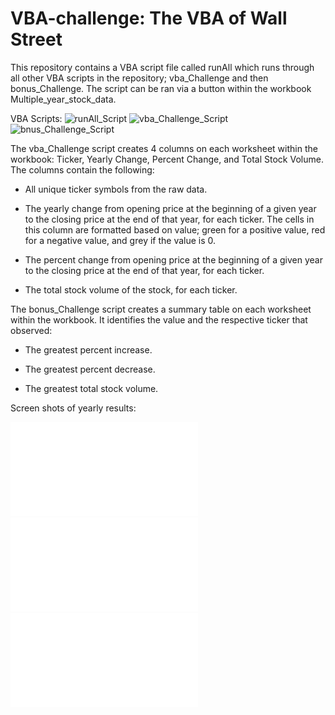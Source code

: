 # VBA-challenge: The VBA of Wall Street

This repository contains a VBA script file called runAll which runs through all other VBA scripts in the repository; vba_Challenge and then bonus_Challenge. The script can be ran via a button within the workbook Multiple_year_stock_data.

VBA Scripts:
![runAll_Script](runAll_Script.vbs)
![vba_Challenge_Script](vba_Challenge_Script.vbs)
![bnus_Challenge_Script](bonus_Challenge_Script.vbs)

The vba_Challenge script creates 4 columns on each worksheet within the workbook: Ticker, Yearly Change, Percent Change, and Total Stock Volume. The columns contain the following:

  * All unique ticker symbols from the raw data.

  * The yearly change from opening price at the beginning of a given year to the closing price at the end of that year, for each ticker. The cells in this column are formatted based on value; green for a positive value, red for a negative value, and grey if the value is 0.

  * The percent change from opening price at the beginning of a given year to the closing price at the end of that year, for each ticker.

  * The total stock volume of the stock, for each ticker.

The bonus_Challenge script creates a summary table on each worksheet within the workbook. It identifies the value and the respective ticker that observed:

  * The greatest percent increase.

  * The greatest percent decrease.

  * The greatest total stock volume. 


Screen shots of yearly results:

![2018_Results](2018_Results.pdf)
![2019_Results](2019_Results.pdf)
![2020_Results](2020_Results.pdf)